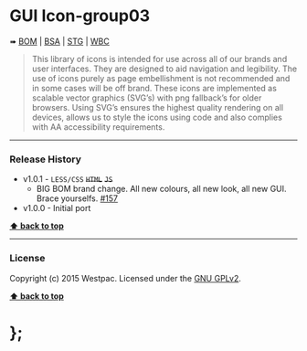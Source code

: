 GUI Icon-group03
================

➠
[BOM](http://westpaccxteam.github.io/GUI-icons-group03/tests/BOM/) |
[BSA](http://westpaccxteam.github.io/GUI-icons-group03/tests/BSA/) |
[STG](http://westpaccxteam.github.io/GUI-icons-group03/tests/STG/) |
[WBC](http://westpaccxteam.github.io/GUI-icons-group03/tests/WBC/)

> This library of icons is intended for use across all of our brands and user interfaces. They are designed to aid navigation and legibility. The use of icons
> purely as page embellishment is not recommended and in some cases will be off brand. These icons are implemented as scalable vector graphics (SVG’s) with
> png fallback’s for older browsers. Using SVG’s ensures the highest quality rendering on all devices, allows us to style the icons using code and also
> complies with AA accessibility requirements.

----------------------------------------------------------------------------------------------------------------------------------------------------------------


### Release History

* v1.0.1 - `LESS/CSS` ~~`HTML`~~ ~~`JS`~~
	* BIG BOM brand change. All new colours, all new look, all new GUI. Brace yourselfs.
		[#157](https://github.com/WestpacCXTeam/GUI-source/issues/157)
* v1.0.0 - Initial port

**[⬆ back to top](#content)**


----------------------------------------------------------------------------------------------------------------------------------------------------------------


### License

Copyright (c) 2015 Westpac. Licensed under the [GNU GPLv2](https://raw.githubusercontent.com/WestpacCXTeam/GUI-icons-group03/master/LICENSE).

**[⬆ back to top](#content)**

# };